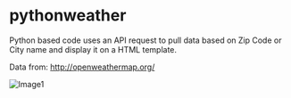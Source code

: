 # pythonweather

Python based code uses an API request to pull data based on Zip Code or City name and display it on a HTML template. 


Data from: http://openweathermap.org/


![Image1](http://i.imgur.com/QG3oYhe.png)
